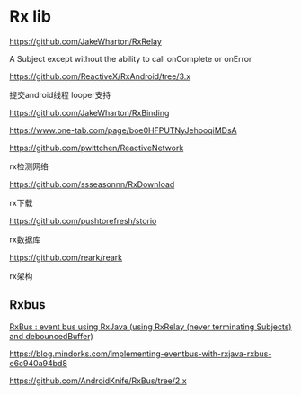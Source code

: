 # Rx lib

https://github.com/JakeWharton/RxRelay

A Subject except without the ability to call onComplete or onError

https://github.com/ReactiveX/RxAndroid/tree/3.x

提交android线程 looper支持

https://github.com/JakeWharton/RxBinding



https://www.one-tab.com/page/boe0HFPUTNyJehooqiMDsA



https://github.com/pwittchen/ReactiveNetwork

rx检测网络

https://github.com/ssseasonnn/RxDownload

rx下载

https://github.com/pushtorefresh/storio

rx数据库

https://github.com/reark/reark

rx架构

## Rxbus

[RxBus : event bus using RxJava (using RxRelay (never terminating Subjects) and debouncedBuffer)](https://github.com/kaushikgopal/RxJava-Android-Samples)

https://blog.mindorks.com/implementing-eventbus-with-rxjava-rxbus-e6c940a94bd8

https://github.com/AndroidKnife/RxBus/tree/2.x